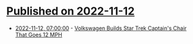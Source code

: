 # [Published on 2022-11-12](index.md)

* [2022-11-12, 07:00:00](https://tech.slashdot.org/story/22/11/11/2238220/volkswagen-builds-star-trek-captains-chair-that-goes-12-mph?utm_source=rss1.0mainlinkanon&utm_medium=feed) - [Volkswagen Builds Star Trek Captain's Chair That Goes 12 MPH](https://tech.slashdot.org/story/22/11/11/2238220/volkswagen-builds-star-trek-captains-chair-that-goes-12-mph?utm_source=rss1.0mainlinkanon&utm_medium=feed)
